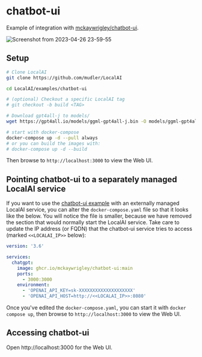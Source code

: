 # chatbot-ui

Example of integration with [mckaywrigley/chatbot-ui](https://github.com/mckaywrigley/chatbot-ui).

![Screenshot from 2023-04-26 23-59-55](https://user-images.githubusercontent.com/2420543/234715439-98d12e03-d3ce-4f94-ab54-2b256808e05e.png)

## Setup

```bash
# Clone LocalAI
git clone https://github.com/mudler/LocalAI

cd LocalAI/examples/chatbot-ui

# (optional) Checkout a specific LocalAI tag
# git checkout -b build <TAG>

# Download gpt4all-j to models/
wget https://gpt4all.io/models/ggml-gpt4all-j.bin -O models/ggml-gpt4all-j

# start with docker-compose
docker-compose up -d --pull always
# or you can build the images with:
# docker-compose up -d --build
```

Then browse to `http://localhost:3000` to view the Web UI.

## Pointing chatbot-ui to a separately managed LocalAI service

If you want to use the [chatbot-ui example](https://github.com/mudler/LocalAI-examples/tree/master/chatbot-ui) with an externally managed LocalAI service, you can alter the `docker-compose.yaml` file so that it looks like the below. You will notice the file is smaller, because we have removed the section that would normally start the LocalAI service. Take care to update the IP address (or FQDN) that the chatbot-ui service tries to access (marked `<<LOCALAI_IP>>` below):

```yaml
version: '3.6'

services:
  chatgpt:
    image: ghcr.io/mckaywrigley/chatbot-ui:main
    ports:
      - 3000:3000
    environment:
      - 'OPENAI_API_KEY=sk-XXXXXXXXXXXXXXXXXXXX'
      - 'OPENAI_API_HOST=http://<<LOCALAI_IP>>:8080'
```

Once you've edited the `docker-compose.yaml`, you can start it with `docker compose up`, then browse to `http://localhost:3000` to view the Web UI.

## Accessing chatbot-ui

Open http://localhost:3000 for the Web UI.
